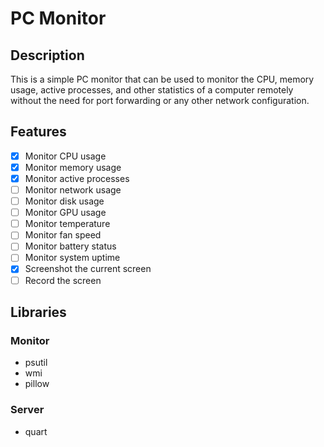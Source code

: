 # PC Monitor

## Description

This is a simple PC monitor that can be used to monitor the CPU, memory usage, active processes, and other statistics of
a computer remotely without the need for port forwarding or any other network configuration.

## Features

- [x] Monitor CPU usage
- [x] Monitor memory usage
- [x] Monitor active processes
- [ ] Monitor network usage
- [ ] Monitor disk usage
- [ ] Monitor GPU usage
- [ ] Monitor temperature
- [ ] Monitor fan speed
- [ ] Monitor battery status
- [ ] Monitor system uptime
- [x] Screenshot the current screen
- [ ] Record the screen

## Libraries

### Monitor

- psutil
- wmi
- pillow

### Server

- quart
